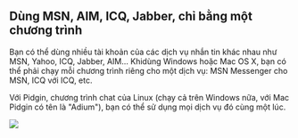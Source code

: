 <?php require("../../entete.php"); ?> <?php require("../../base.php"); ?> <?php require("../../fonctions.php"); ?>

<div id="corps">

<h2>Dùng MSN, AIM, ICQ, Jabber, chỉ bằng một chương trình</h2>

<p>Bạn có thể dùng nhiều tài khoản của các dịch vụ nhắn tin khác nhau như MSN, Yahoo, 
ICQ, Jabber, AIM... Khidùng Windows hoặc Mac OS X, bạn có thể phải chạy mỗi chương trình 
riêng cho một dịch vụ: MSN Messenger cho MSN, ICQ với ICQ, etc.</p>

<p>Với Pidgin, chương trình chat của Linux (chạy cả trên Windows nữa, với Mac Pidgin có 
tên là "Adium"), bạn có thể sử dụng mọi dịch vụ đó cùng một lúc.</p>

<img src="Images/gaim_im_services.png" />

</div>  

